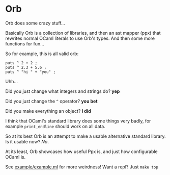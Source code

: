 
# Orb

Orb does some crazy stuff...

Basically Orb is a collection of libraries, and then an ast mapper (ppx)
that rewrites normal OCaml literals to use Orb's types. And then some more
functions for fun...

So for example, this is all valid orb:

```
puts ^ 2 + 2 ;
puts ^ 2.3 + 5.6 ;
puts ^ "hi " + "you" ;
```

Uhh...

Did you just change what integers and strings do? **yep**

Did you just change the `^` operator? **you bet**

Did you make everything an object? **I did**

I think that OCaml's standard library does some things very badly, for
example `print_endline` should work on all data.

So at its best Orb is an attempt to make a usable alternative standard
library. Is it usable now? *No*.

At its least, Orb showcases how useful Ppx is, and just how configurable
OCaml is.

See [example/example.ml](example/example.ml) for more weirdness!
Want a repl? Just `make top`
